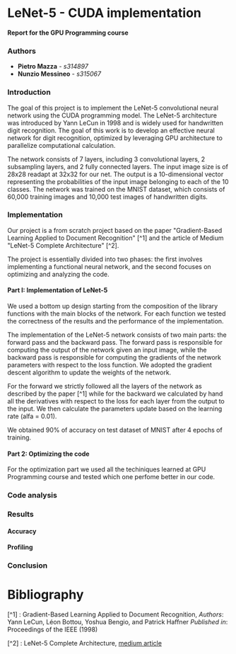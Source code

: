 # LeNet-5 - CUDA implementation
**Report for the GPU Programming course**
### Authors
- **Pietro Mazza** - *s314897*
- **Nunzio Messineo** - *s315067*

### Introduction
The goal of this project is to implement the LeNet-5 convolutional neural network using the CUDA programming model. 
The LeNet-5 architecture was introduced by Yann LeCun in 1998 and is widely used for handwritten digit recognition.
The goal of this work is to develop an effective neural network for digit recognition, optimized by leveraging GPU architecture to parallelize computational calculation.

The network consists of 7 layers, including 3 convolutional layers, 2 subsampling layers, and 2 fully connected layers. The input image size is of 28x28 readapt at 32x32 for our net. The output is a 10-dimensional vector representing the probabilities of the input image belonging to each of the 10 classes. The network was trained on the MNIST dataset, which consists of 60,000 training images and 10,000 test images of handwritten digits. 

### Implementation

Our project is a from scratch project based on the paper "Gradient-Based Learning Applied to Document Recognition" [^1] and the article of Medium "LeNet-5 Complete Architecture" [^2].

The project is essentially divided into two phases: the first involves implementing a functional neural network, and the second focuses on optimizing and analyzing the code.

#### Part I: Implementation of LeNet-5

We used a bottom up design starting from the composition of the library functions with the main blocks of the network. For each function we tested the correctness of the results and the performance of the implementation.

The implementation of the LeNet-5 network consists of two main parts: the forward pass and the backward pass. The forward pass is responsible for computing the output of the network given an input image, while the backward pass is responsible for computing the gradients of the network parameters with respect to the loss function. We adopted the gradient descent algorithm to update the weights of the network.

For the forward we strictly followed all the layers of the network as described by the paper [^1] while for the backward we calculated by hand all the derivatives with respect to the loss for each layer from the output to the input. We then calculate the parameters update based on the learning rate (alfa = 0.01).

We obtained 90% of accuracy on test dataset of MNIST after 4 epochs of training.

#### Part 2: Optimizing the code

For the optimization part we used all the techiniques learned at GPU Programming course and tested which one perfome better in our code. 
<!--
STREAMS
SHARED MEMORY
MINIMIZING CODE OPERATIONS USING INTERNAL REGISTERS
(BEFORE - AFTER - TIMING)
-->

### Code analysis
<!--
(HOW WE IMPLEMENTED ALL THESE TECHINIQUES AND DIFFERENCES BETWEEN THE BASE CODE)
-->

### Results
<!--
(SHOWING THE OUTPUT OF THE PROFILING WITH SOME PLOTS)
-->

#### Accuracy

#### Profiling

### Conclusion

# Bibliography

[^1] : 
    Gradient-Based Learning Applied to Document Recognition, 
    *Authors*: Yann LeCun, Léon Bottou, Yoshua Bengio, and Patrick Haffner
    *Published in*: Proceedings of the IEEE (1998)

[^2]
:   LeNet-5 Complete Architecture,
    [medium article](https://medium.com/codex/lenet-5-complete-architecture-84c6d08215f9)
